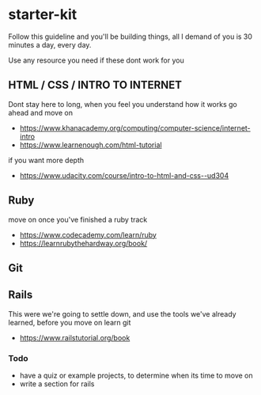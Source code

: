 # starter-kit 
Follow this guideline and you'll be building things,
all I demand of you is 30 minutes a day, every day.

Use any resource you need if these dont work for you

## HTML / CSS / INTRO TO INTERNET
Dont stay here to long, when you feel you understand how it works
go ahead and move on 

* https://www.khanacademy.org/computing/computer-science/internet-intro
* https://www.learnenough.com/html-tutorial

if you want more depth
* https://www.udacity.com/course/intro-to-html-and-css--ud304

## Ruby
move on once you've finished a ruby track

* https://www.codecademy.com/learn/ruby
* https://learnrubythehardway.org/book/

## Git


## Rails
This were we're going to settle down, and use the tools we've already learned,
before you move on learn git

* https://www.railstutorial.org/book


### Todo

* have a quiz or example projects, to determine when its time to move on
* write a section for rails 

